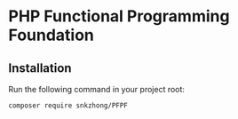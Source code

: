 # PHP Functional Programming Foundation

## Installation

Run the following command in your project root:

    composer require snkzhong/PFPF